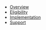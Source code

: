 - [Overview](home.md)
- [Eligibility](eligibility.md)
- [Implementation](implementation.md)
- [Support](support.md)